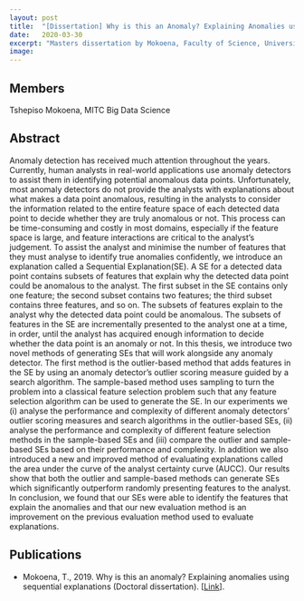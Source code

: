 ```yaml
---
layout: post
title:  "[Dissertation] Why is this an Anomaly? Explaining Anomalies using Sequential Explanations "
date:   2020-03-30
excerpt: "Masters dissertation by Mokoena, Faculty of Science, University of the Witwatersrand, Johannesburg."
image: 
---
```

## Members
Tshepiso Mokoena, MITC Big Data Science

## Abstract
Anomaly detection has received much attention throughout the years. Currently, human
analysts in real-world applications use anomaly detectors to assist them in identifying
potential anomalous data points. Unfortunately, most anomaly detectors do not provide
the analysts with explanations about what makes a data point anomalous, resulting
in the analysts to consider the information related to the entire feature space of each
detected data point to decide whether they are truly anomalous or not. This process can
be time-consuming and costly in most domains, especially if the feature space is large,
and feature interactions are critical to the analyst’s judgement. To assist the analyst
and minimise the number of features that they must analyse to identify true anomalies
confidently, we introduce an explanation called a Sequential Explanation(SE). A SE
for a detected data point contains subsets of features that explain why the detected
data point could be anomalous to the analyst. The first subset in the SE contains only
one feature; the second subset contains two features; the third subset contains three
features, and so on. The subsets of features explain to the analyst why the detected
data point could be anomalous. The subsets of features in the SE are incrementally
presented to the analyst one at a time, in order, until the analyst has acquired enough
information to decide whether the data point is an anomaly or not. In this thesis, we
introduce two novel methods of generating SEs that will work alongside any anomaly
detector. The first method is the outlier-based method that adds features in the SE
by using an anomaly detector’s outlier scoring measure guided by a search algorithm.
The sample-based method uses sampling to turn the problem into a classical feature
selection problem such that any feature selection algorithm can be used to generate
the SE. In our experiments we (i) analyse the performance and complexity of different
anomaly detectors’ outlier scoring measures and search algorithms in the outlier-based
SEs, (ii) analyse the performance and complexity of different feature selection methods
in the sample-based SEs and (iii) compare the outlier and sample-based SEs based on
their performance and complexity. In addition we also introduced a new and improved
method of evaluating explanations called the area under the curve of the analyst certainty
curve (AUCC). Our results show that both the outlier and sample-based methods can
generate SEs which significantly outperform randomly presenting features to the analyst.
In conclusion, we found that our SEs were able to identify the features that explain the
anomalies and that our new evaluation method is an improvement on the previous
evaluation method used to evaluate explanations.
## Publications
* Mokoena, T., 2019. Why is this an anomaly? Explaining anomalies using sequential explanations (Doctoral dissertation). [[Link](https://ieeexplore.ieee.org/abstract/document/7838143?casa_token=bouNXb4PYO4AAAAA:gv53w2X5pscr0LnbkPYfbT2OwAJiU3Je1-hx4jJ7wQ-5R1zBSWc-7xHDu8xRDP1xBjZGU2Z04iU)]. 